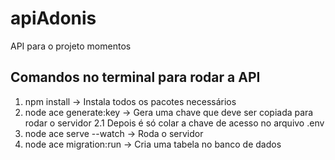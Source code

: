 # apiAdonis
API para o projeto momentos

## Comandos no terminal para rodar a API
1. npm install → Instala todos os pacotes necessários
2. node ace generate:key → Gera uma chave que deve ser copiada para rodar o servidor
2.1 Depois é só colar a chave de acesso no arquivo .env
3. node ace serve --watch → Roda o servidor
4. node ace migration:run → Cria uma tabela no banco de dados
